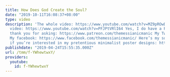 ```yaml
---
title: How Does God Create the Soul?
date: "2019-10-11T16:08:37+08:00"
type: video
description: 'The whole video: https://www.youtube.com/watch?v=MZ9pROwD118 VS Ramachandran''s
  video: https://www.youtube.com/watch?v=PFJPtVRlI64 Yes, I do have a Patreon account,
  thank you for asking: https://www.patreon.com/themessianicmanic My Twitter: https://twitter.com/idiolekt
  My facebook: https://www.facebook.com/themessianicmanic/ Here’s my society6 store
  if you’re interested in my pretentious minimalist poster designs: https://society6.com/themessianicmanic'
publishdate: "2019-04-24T15:55:35.000Z"
url: /tmm/f-YWhewtwxY/
providers:
  youtube:
    id: f-YWhewtwxY
---
```

